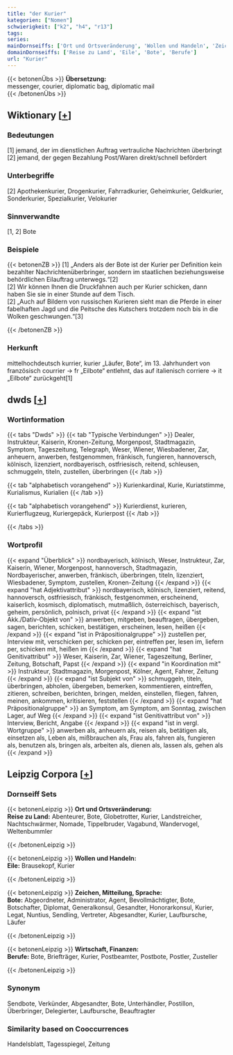 ```yaml
---
title: "der Kurier"
kategorien: ["Nomen"]
schwierigkeit: ["k2", "h4", "r13"]
tags:
series:
mainDornseiffs: ['Ort und Ortsveränderung', 'Wollen und Handeln', 'Zeichen, Mitteilung, Sprache', 'Wirtschaft, Finanzen']
domainDornseiffs: ['Reise zu Land', 'Eile', 'Bote', 'Berufe']
url: "Kurier"
---
```


{{< betonenÜbs >}}
**Übersetzung:**  
messenger, courier, diplomatic bag, diplomatic mail  
{{< /betonenÜbs >}}

## Wiktionary [[+](https://de.wiktionary.org/wiki/Kurier)]

### Bedeutungen
[1] jemand, der im dienstlichen Auftrag vertrauliche Nachrichten überbringt  
[2] jemand, der gegen Bezahlung Post/Waren direkt/schnell befördert  

### Unterbegriffe
[2] Apothekenkurier, Drogenkurier, Fahrradkurier, Geheimkurier, Geldkurier, Sonderkurier, Spezialkurier, Velokurier  

### Sinnverwandte
[1, 2] Bote  

### Beispiele
{{< betonenZB >}}
[1] „Anders als der Bote ist der Kurier per Definition kein bezahlter Nachrichtenüberbringer, sondern im staatlichen beziehungsweise behördlichen Eilauftrag unterwegs.“[2]  
[2] Wir können Ihnen die Druckfahnen auch per Kurier schicken, dann haben Sie sie in einer Stunde auf dem Tisch.  
[2] „Auch auf Bildern von russischen Kurieren sieht man die Pferde in einer fabelhaften Jagd und die Peitsche des Kutschers trotzdem noch bis in die Wolken geschwungen.“[3]  

{{< /betonenZB >}}
### Herkunft
mittelhochdeutsch kurrier, kurier „Läufer, Bote“, im 13. Jahrhundert von französisch courrier → fr „Eilbote“ entlehnt, das auf italienisch corriere → it „Eilbote“ zurückgeht[1]  



## dwds [[+](https://www.dwds.de/wb/Kurier)]

### Wortinformation
{{< tabs "Dwds" >}}
{{< tab "Typische Verbindungen" >}}
Dealer, Instrukteur, Kaiserin, Kronen-Zeitung, Morgenpost, Stadtmagazin, Symptom, Tageszeitung, Telegraph, Weser, Wiener, Wiesbadener, Zar, anheuern, anwerben, festgenommen, fränkisch, fungieren, hannoversch, kölnisch, lizenziert, nordbayerisch, ostfriesisch, reitend, schleusen, schmuggeln, titeln, zustellen, überbringen
{{< /tab >}}

{{< tab "alphabetisch vorangehend" >}}
Kurienkardinal, Kurie, Kuriatstimme, Kurialismus, Kurialien
{{< /tab >}}

{{< tab "alphabetisch vorangehend" >}}
Kurierdienst, kurieren, Kurierflugzeug, Kuriergepäck, Kurierpost
{{< /tab >}}

{{< /tabs >}}

### Wortprofil
{{< expand "Überblick" >}} nordbayerisch, kölnisch, Weser, Instrukteur, Zar, Kaiserin, Wiener, Morgenpost, hannoversch, Stadtmagazin, Nordbayerischer, anwerben, fränkisch, überbringen, titeln, lizenziert, Wiesbadener, Symptom, zustellen, Kronen-Zeitung {{< /expand >}}
{{< expand "hat Adjektivattribut" >}} nordbayerisch, kölnisch, lizenziert, reitend, hannoversch, ostfriesisch, fränkisch, festgenommen, erscheinend, kaiserlich, kosmisch, diplomatisch, mutmaßlich, österreichisch, bayerisch, geheim, persönlich, polnisch, privat {{< /expand >}}
{{< expand "ist Akk./Dativ-Objekt von" >}} anwerben, mitgeben, beauftragen, übergeben, sagen, berichten, schicken, bestätigen, erscheinen, lesen, heißen {{< /expand >}}
{{< expand "ist in Präpositionalgruppe" >}} zustellen per, Interview mit, verschicken per, schicken per, eintreffen per, lesen im, liefern per, schicken mit, heißen im {{< /expand >}}
{{< expand "hat Genitivattribut" >}} Weser, Kaiserin, Zar, Wiener, Tageszeitung, Berliner, Zeitung, Botschaft, Papst {{< /expand >}}
{{< expand "in Koordination mit" >}} Instrukteur, Stadtmagazin, Morgenpost, Kölner, Agent, Fahrer, Zeitung {{< /expand >}}
{{< expand "ist Subjekt von" >}} schmuggeln, titeln, überbringen, abholen, übergeben, bemerken, kommentieren, eintreffen, zitieren, schreiben, berichten, bringen, melden, einstellen, fliegen, fahren, meinen, ankommen, kritisieren, feststellen {{< /expand >}}
{{< expand "hat Präpositionalgruppe" >}} an Symptom, am Symptom, am Sonntag, zwischen Lager, auf Weg {{< /expand >}}
{{< expand "ist Genitivattribut von" >}} Interview, Bericht, Angabe {{< /expand >}}
{{< expand "ist in vergl. Wortgruppe" >}} anwerben als, anheuern als, reisen als, betätigen als, einsetzen als, Leben als, mißbrauchen als, Frau als, fahren als, fungieren als, benutzen als, bringen als, arbeiten als, dienen als, lassen als, gehen als {{< /expand >}}

## Leipzig Corpora [[+](https://corpora.uni-leipzig.de/en/res?word=Kurier&corpusId=deu_newscrawl-public_2018)]

### Dornseiff Sets
{{< betonenLeipzig >}}
**Ort und Ortsveränderung:**  
**Reise zu Land:** Abenteurer, Bote, Globetrotter, Kurier, Landstreicher, Nachtschwärmer, Nomade, Tippelbruder, Vagabund, Wandervogel, Weltenbummler  

{{< /betonenLeipzig >}}


{{< betonenLeipzig >}}
**Wollen und Handeln:**  
**Eile:** Brausekopf, Kurier  

{{< /betonenLeipzig >}}


{{< betonenLeipzig >}}
**Zeichen, Mitteilung, Sprache:**  
**Bote:** Abgeordneter, Administrator, Agent, Bevollmächtigter, Bote, Botschafter, Diplomat, Generalkonsul, Gesandter, Honorarkonsul, Kurier, Legat, Nuntius, Sendling, Vertreter, Abgesandter, Kurier, Laufbursche, Läufer  

{{< /betonenLeipzig >}}


{{< betonenLeipzig >}}
**Wirtschaft, Finanzen:**  
**Berufe:** Bote, Briefträger, Kurier, Postbeamter, Postbote, Postler, Zusteller  

{{< /betonenLeipzig >}}

### Synonym
Sendbote, Verkünder, Abgesandter, Bote, Unterhändler, Postillon, Überbringer, Delegierter, Laufbursche, Beauftragter


### Similarity based on Cooccurrences
Handelsblatt, Tagesspiegel, Zeitung

